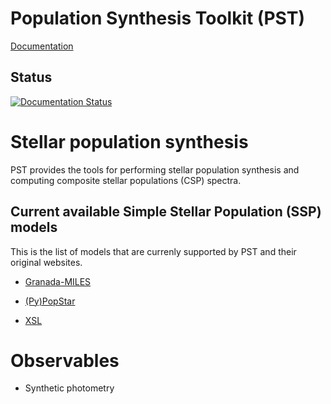 # Population Synthesis Toolkit (PST)

[Documentation](https://population-synthesis-toolkit.readthedocs.io/en/latest/)

## Status
[![Documentation Status](https://readthedocs.org/projects/population-synthesis-toolkit/badge/?version=latest)](https://population-synthesis-toolkit.readthedocs.io/en/latest/?badge=latest)


# Stellar population synthesis
PST provides the tools for performing stellar population synthesis and computing
composite stellar populations (CSP) spectra.

## Current available Simple Stellar Population (SSP) models

This is the list of models that are currenly supported by PST and their original
websites.

- [Granada-MILES](https://home.iaa.csic.es/~rosa/AYA2010/AYA2010/)

- [(Py)PopStar](https://www.fractal-es.com/PopStar)

- [XSL](http://xsl.u-strasbg.fr/page_ssp_all.html)

# Observables
- Synthetic photometry
